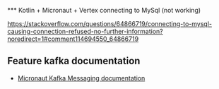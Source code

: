 *** Kotlin + Micronaut + Vertex connecting to MySql (not working)

https://stackoverflow.com/questions/64866719/connecting-to-mysql-causing-connection-refused-no-further-information?noredirect=1#comment114694550_64866719

## Feature kafka documentation

- [Micronaut Kafka Messaging documentation](https://micronaut-projects.github.io/micronaut-kafka/latest/guide/index.html)

